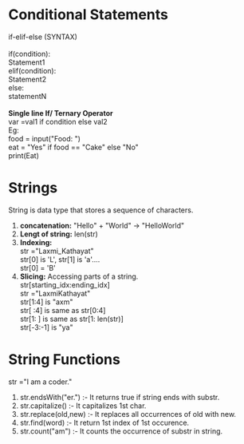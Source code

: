 # Conditional Statements
if-elif-else (SYNTAX)
<br><br>
if(condition):
<br>
Statement1
<br>
elif(condition):
<br>
Statement2
<br>
else:
<br>
statementN
<br><br>
<b>Single line If/ Ternary Operator</b><br>
var =val1 if  condition  else val2 <br>
Eg:<br>
food = input("Food: ")<br>
eat = "Yes" if food == "Cake" else "No"<br>
print(Eat)

# Strings
 String is data type that stores a sequence of characters.<br>
 1. <b>concatenation:</b> "Hello" + "World" -> "HelloWorld"<br>
 2. <b>Lengt of string:</b> len(str)
 3. <b>Indexing:</b><br>str ="Laxmi_Kathayat" <br> str[0] is 'L', str[1] is 'a'....<br>
 str[0] = 'B'
 4. <b>Slicing:</b> Accessing parts of a string.<br>
 str[starting_idx:ending_idx]<br>
 str ="LaxmiKathayat" <br>
 str[1:4] is "axm" <br>
 str[ :4] is same as str[0:4] <br>
 str[1: ] is same as str[1: len(str)]<br>
 str[-3:-1] is "ya"<br>

 # String Functions
str ="I am a coder."<br>
1. str.endsWith("er.") :- It returns true if string ends with substr.
2. str.capitalize() :- It capitalizes 1st char.
3. str.replace(old,new) :- It replaces all occurrences of old with new.
4. str.find(word) :- It return 1st index of 1st occurence.
5. str.count("am") :- It counts the occurrence of substr in string.